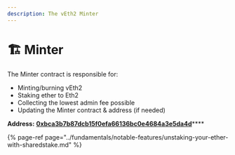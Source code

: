```yaml
---
description: The vEth2 Minter
---
```


# 🏗️ Minter

The Minter contract is responsible for:

* Minting/burning vEth2
* Staking ether to Eth2
* Collecting the lowest admin fee possible
* Updating the Minter contract & address \(if needed\)

 **Address:** [**0xbca3b7b87dcb15f0efa66136bc0e4684a3e5da4d**](https://etherscan.io/address/0xbca3b7b87dcb15f0efa66136bc0e4684a3e5da4d)\*\*\*\*

{% page-ref page="../fundamentals/notable-features/unstaking-your-ether-with-sharedstake.md" %}

